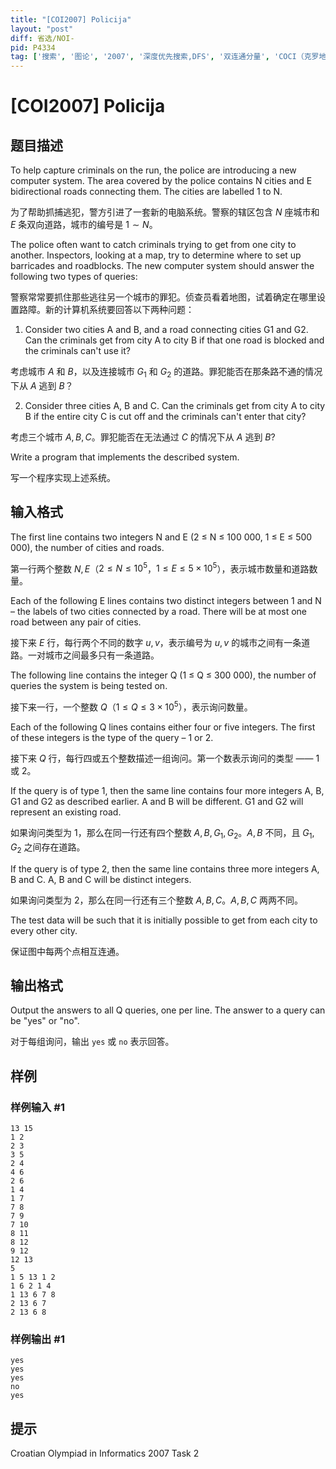 ```yaml
---
title: "[COI2007] Policija"
layout: "post"
diff: 省选/NOI-
pid: P4334
tag: ['搜索', '图论', '2007', '深度优先搜索,DFS', '双连通分量', 'COCI（克罗地亚）']
---
```

# [COI2007] Policija
## 题目描述

To help capture criminals on the run, the police are introducing a new computer system. The area covered by the police contains N cities and E bidirectional roads connecting them. The cities are labelled 1 to N.

为了帮助抓捕逃犯，警方引进了一套新的电脑系统。警察的辖区包含 $N$ 座城市和 $E$ 条双向道路，城市的编号是 $1\sim N$。

The police often want to catch criminals trying to get from one city to another. Inspectors, looking at a map, try to determine where to set up barricades and roadblocks. The new computer system should answer the following two types of queries:

警察常常要抓住那些逃往另一个城市的罪犯。侦查员看着地图，试着确定在哪里设置路障。新的计算机系统要回答以下两种问题：

1. Consider two cities A and B, and a road connecting cities G1 and G2. Can the criminals get
from city A to city B if that one road is blocked and the criminals can't use it?

考虑城市 $A$ 和 $B$，以及连接城市 $G_1$ 和 $G_2$ 的道路。罪犯能否在那条路不通的情况下从 $A$ 逃到 $B$？

2. Consider three cities A, B and C. Can the criminals get from city A to city B if the entire city C is cut off and the criminals can't enter that city?

考虑三个城市 $A, B, C$。罪犯能否在无法通过 $C$ 的情况下从 $A$ 逃到 $B$?

Write a program that implements the described system.

写一个程序实现上述系统。
## 输入格式

The first line contains two integers N and E (2 ≤ N ≤ 100 000, 1 ≤ E ≤ 500 000), the number of cities and roads.

第一行两个整数 $N, E$（$2\leq N\leq 10 ^ 5$，$1\leq E\leq 5\times 10 ^ 5$），表示城市数量和道路数量。

Each of the following E lines contains two distinct integers between 1 and N – the labels of two cities connected by a road. There will be at most one road between any pair of cities.

接下来 $E$ 行，每行两个不同的数字 $u, v$，表示编号为 $u, v$ 的城市之间有一条道路。一对城市之间最多只有一条道路。

The following line contains the integer Q (1 ≤ Q ≤ 300 000), the number of queries the system is being tested on.

接下来一行，一个整数 $Q$（$1\leq Q\leq 3\times 10 ^ 5$），表示询问数量。

Each of the following Q lines contains either four or five integers. The first of these integers is the type of the query – 1 or 2.

接下来 $Q$ 行，每行四或五个整数描述一组询问。第一个数表示询问的类型 —— $1$ 或 $2$。

If the query is of type 1, then the same line contains four more integers A, B, G1 and G2 as described earlier. A and B will be different. G1 and G2 will represent an existing road.

如果询问类型为 $1$，那么在同一行还有四个整数 $A, B, G_1, G_2$。$A, B$ 不同，且 $G_1, G_2$ 之间存在道路。

If the query is of type 2, then the same line contains three more integers A, B and C. A, B and C will be distinct integers.

如果询问类型为 $2$，那么在同一行还有三个整数 $A, B, C$。$A, B, C$ 两两不同。

The test data will be such that it is initially possible to get from each city to every other city.

保证图中每两个点相互连通。
## 输出格式

Output the answers to all Q queries, one per line. The answer to a query can be "yes" or "no".

对于每组询问，输出 `yes` 或 `no` 表示回答。
## 样例

### 样例输入 #1
```
13 15
1 2
2 3
3 5
2 4
4 6
2 6
1 4
1 7
7 8
7 9
7 10
8 11
8 12
9 12
12 13
5
1 5 13 1 2
1 6 2 1 4
1 13 6 7 8
2 13 6 7
2 13 6 8
```
### 样例输出 #1
```
yes
yes
yes
no
yes
```
## 提示

Croatian Olympiad in Informatics 2007 Task 2
